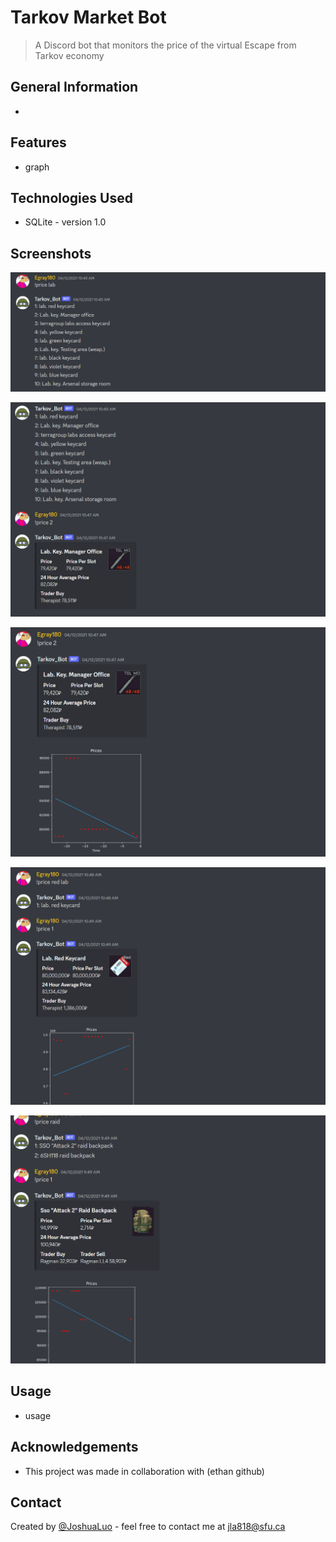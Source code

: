 # Tarkov Market Bot
> A Discord bot that monitors the price of the virtual Escape from Tarkov economy

## General Information

-  


## Features
- graph



## Technologies Used
- SQLite - version 1.0




## Screenshots

![Example screenshot1](./images/screen1.png)

![Example screenshot1](./images/screen2.png)

![Example screenshot1](./images/screen3.png)

![Example screenshot1](./images/screen4.png)

![Example screenshot1](./images/screen5.png)


## Usage
- usage

## Acknowledgements

- This project was made in collaboration with (ethan github)


## Contact
Created by [@JoshuaLuo](https://github.com/Joshua-z-Luo) - feel free to contact me at jla818@sfu.ca
